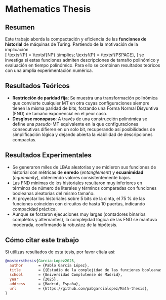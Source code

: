 # Mathematics Thesis

## Resumen

Este trabajo aborda la compactación y eficiencia de las **funciones de historial** de máquinas de Turing. Partiendo de la motivación de la implicación  
\[
  \textsf{P} = \textsf{NP} \;\implies\; \textsf{P} = \textsf{PSPACE},
\]
se investiga si estas funciones admiten descripciones de tamaño polinómico y evaluación en tiempo polinómico. Para ello se combinan resultados teóricos con una amplia experimentación numérica.

## Resultados Teóricos

- **Restricción de paridad fija**: Se muestra una transformación polinómica que convierte cualquier MT en otra cuyas configuraciones siempre tienen la misma paridad de bits, forzando una Forma Normal Disyuntiva (FND) de tamaño exponencial en el peor caso.  
- **Desglose monopaso**: A través de una construcción polinómica se define una _pseudo_-MT equivalente en la que configuraciones consecutivas difieren en un solo bit, recuperando así posibilidades de simplificación lógica y dejando abierta la viabilidad de descripciones compactas.

## Resultados Experimentales

- Se generaron miles de LBAs aleatorias y se midieron sus funciones de historial con métricas de **enredo** (*entanglement*) y **ecuanimidad** (*equanimity*), obteniendo valores consistentemente bajos.  
- Las FND mínimas de los historiales resultaron muy inferiores en términos de número de literales y términos comparadas con funciones booleanas aleatorias del mismo tamaño.  
- Al proyectar los historiales sobre 5 bits de la cinta, el 75 % de las funciones coinciden con circuitos de hasta 10 puertas, indicando compacidad práctica.  
- Aunque se forzaron ejecuciones muy largas (contadores binarios completos y alternantes), la complejidad lógica de las FND se mantuvo moderada, confirmando la robustez de la hipótesis.

## Cómo citar este trabajo

Si utilizas resultados de esta tesis, por favor cítala así:

```bibtex
@mastersthesis{Garcia-Lopez2025,
  author       = {Pablo García López},
  title        = {{Estudio de la complejidad de las funciones booleanas de historial de máquinas de Turing}},
  school       = {Universidad Complutense de Madrid},
  year         = {2025},
  address      = {Madrid, España},
  url          = {https://github.com/pabgarcialopez/Math-thesis},
}
